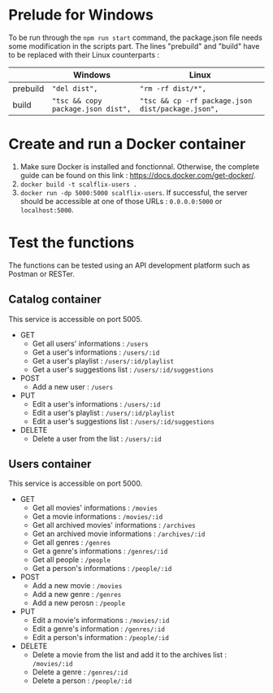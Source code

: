 # Prelude for Windows
To be run through the `npm run start` command, the package.json file needs some modification in the scripts part. The lines "prebuild" and "build" have to be replaced with their Linux counterparts :

|          |              Windows               |                       Linux                       |
| -------- |              --------              |                     --------                      |
| prebuild |           `"del dist",`            |                `"rm -rf dist/*",`                 |
|  build   | `"tsc && copy package.json dist",` | `"tsc && cp -rf package.json dist/package.json",` |

# Create and run a Docker container
1. Make sure Docker is installed and fonctionnal. Otherwise, the complete guide can be found on this link : https://docs.docker.com/get-docker/.
1. `docker build -t scalflix-users .`
1. `docker run -dp 5000:5000 scalflix-users`. If successful, the server should be accessible at one of those URLs : `0.0.0.0:5000` or `localhost:5000`.

# Test the functions
The functions can be tested using an API development platform such as Postman or RESTer.

## Catalog container
This service is accessible on port 5005.

* GET
    * Get all users' informations : `/users`
    * Get a user's informations : `/users/:id`
    * Get a user's playlist : `/users/:id/playlist`
    * Get a user's suggestions list : `/users/:id/suggestions`
* POST
    * Add a new user : `/users`
* PUT
    * Edit a user's informations : `/users/:id`
    * Edit a user's playlist : `/users/:id/playlist`
    * Edit a user's suggestions list : `/users/:id/suggestions`
* DELETE
    * Delete a user from the list : `/users/:id`

## Users container
This service is accessible on port 5000.

* GET
    * Get all movies' informations : `/movies`
    * Get a movie informations : `/movies/:id`
    * Get all archived movies' informations : `/archives`
    * Get an archived movie informations : `/archives/:id`
    * Get all genres : `/genres`
    * Get a genre's informations : `/genres/:id`
    * Get all people : `/people`
    * Get a person's informations : `/people/:id`
* POST
    * Add a new movie : `/movies`
    * Add a new genre : `/genres`
    * Add a new perosn : `/people`
* PUT
    * Edit a movie's informations : `/movies/:id`
    * Edit a genre's information : `/genres/:id`
    * Edit a person's information : `/people/:id`
* DELETE
    * Delete a movie from the list and add it to the archives list : `/movies/:id`
    * Delete a genre : `/genres/:id`
    * Delete a person : `/people/:id`
